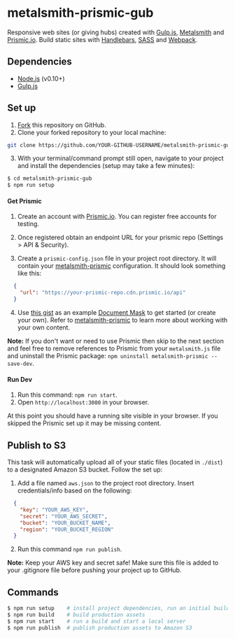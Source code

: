 # metalsmith-prismic-gub

Responsive web sites (or giving hubs) created with [Gulp.js](http://gulpjs.com/), [Metalsmith](http://www.metalsmith.io/) and [Prismic.io](https://prismic.io/). Build static sites with [Handlebars](http://handlebarsjs.com/), [SASS](http://sass-lang.com/) and [Webpack](http://webpack.github.io/).

## Dependencies

- [Node.js](https://nodejs.org/) (v0.10+)
- [Gulp.js](http://gulpjs.com/)

## Set up

1. [Fork](https://help.github.com/articles/fork-a-repo/) this repository on GitHub.
2. Clone your forked repository to your local machine:

  ```sh
  git clone https://github.com/YOUR-GITHUB-USERNAME/metalsmith-prismic-gub.git
  ```
3. With your terminal/command prompt still open, navigate to your project and install the dependencies (setup may take a few minutes):

  ```sh
  $ cd metalsmith-prismic-gub
  $ npm run setup
  ```

#### Get Prismic

1. Create an account with [Prismic.io](https://prismic.io/). You can register free accounts for testing.

2. Once registered obtain an endpoint URL for your prismic repo (Settings > API & Security).

3. Create a `prismic-config.json` file in your project root directory. It will contain your [metalsmith-prismic](https://github.com/mbanting/metalsmith-prismic) configuration. It should look something like this:

  ```json
    {
      "url": "https://your-prismic-repo.cdn.prismic.io/api"
    }
  ```
4. Use [this gist](https://gist.github.com/slwen/f093c8ac5b6fdd16ecb2) as an example [Document Mask](https://developers.prismic.io/documentation/repository-administrators-manual#document-masks) to get started (or create your own). Refer to [metalsmith-prismic](https://github.com/mbanting/metalsmith-prismic) to learn more about working with your own content.

**Note:** If you don't want or need to use Prismic then skip to the next section and feel free to remove references to Prismic from your `metalsmith.js` file and uninstall the Prismic package: `npm uninstall metalsmith-prismic --save-dev`.

#### Run Dev

1. Run this command: `npm run start`.
2. Open `http://localhost:3000` in your browser.

At this point you should have a running site visible in your browser. If you skipped the Prismic set up it may be missing content.

## Publish to S3

This task will automatically upload all of your static files (located in `./dist`) to a designated Amazon S3 bucket. Follow the set up:

1. Add a file named `aws.json` to the project root directory. Insert credentials/info based on the following:

  ```json
    {
      "key": "YOUR_AWS_KEY",
      "secret": "YOUR_AWS_SECRET",
      "bucket": "YOUR_BUCKET_NAME",
      "region": "YOUR_BUCKET_REGION"
    }
  ```
2. Run this command `npm run publish`.

**Note:** Keep your AWS key and secret safe! Make sure this file is added to your .gitignore file before pushing your project up to GitHub.


## Commands

```sh
$ npm run setup    # install project dependencies, run an initial build
$ npm run build    # build production assets
$ npm run start    # run a build and start a local server
$ npm run publish  # publish production assets to Amazon S3
```
